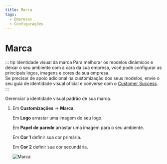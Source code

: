 ```yaml
---
title: Marca
tags:
  - Empresas
  - Configurações
---
```


# Marca

::: tip Identidade visual da marca
Para melhorar os modelos dinâmicos e deixar o seu ambiente com a cara da sua empresa, você pode configurar as principais logos, imagens e cores da sua empresa.<br>
Se precisar de apoio adicional na customização dos seus modelos, envie o seu guia de identidade visual oficial e converse com o [Customer Success](mailto:cs@phishx.io).
:::

Gerenciar a identidade visual padrão de sua marca.

1. Em **Customizações** -> **Marca**.

   Em **Logo** arrastar uma imagem do seu logo.

   Em **Papel de parede** arrastar uma imagem para o seu ambiente.

   Em **Cor 1** definir sua cor primária.

   Em **Cor 2** definir sua cor secundária.

   ![Marca](https://cdn.phishx.io/phishx-docs/images/phishx_companies_branding_01.webp)
